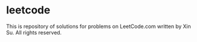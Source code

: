 # leetcode
This is repository of solutions for problems on LeetCode.com written by Xin Su. All rights reserved.
